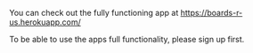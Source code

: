 
You can check out the fully functioning app at https://boards-r-us.herokuapp.com/

To be able to use the apps full functionality, please sign up first.
